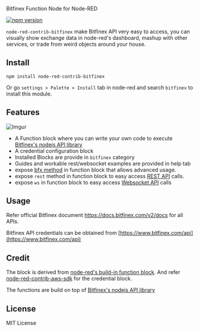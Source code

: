 Bitfinex Function Node for Node-RED

[![npm version](https://img.shields.io/npm/v/node-red-contrib-bitfinex.svg)](https://www.npmjs.com/package/node-red-contrib-bitfinex)

`node-red-contrib-bitfinex` make Bitfinex API very easy to access, you can visually show exchange data in node-red's dashboard, mashup with other services, or trade from weird objects around your house.

## Install

```
npm install node-red-contrib-bitfinex
```

Or go `settings > Palette > Install` tab in node-red and search `bitfinex` to install this module.

## Features

![Imgur](https://i.imgur.com/pvh4rqa.png)

- A Function block where you can write your own code to execute [Bitfinex's nodejs API library](https://github.com/bitfinexcom/bitfinex-api-node)
- A credential configuration block
- Installed Blocks are provide in `bitfinex` category
- Guides and workable rest/websocket examples are provided in help tab
- expose [bfx method](https://github.com/bitfinexcom/bitfinex-api-node/blob/master/examples/bfx.js) in function block that allows advanced usage.
- expose `rest` method in function block to easy access [REST API](https://github.com/bitfinexcom/bitfinex-api-node/tree/master/examples/rest2) calls.
- expose `ws` in function block to easy access [Websocket API](https://github.com/bitfinexcom/bitfinex-api-node/tree/master/examples/ws2) calls

## Usage

Refer official Bitfinex document https://docs.bitfinex.com/v2/docs for all APIs.

Bitfinex API credentials can be obtained from [https://www.bitfinex.com/api](https://www.bitfinex.com/api)

## Credit

The block is derived from [node-red's build-in function block](https://github.com/node-red/node-red/blob/master/nodes/core/core/80-function.js). And refer [node-red-contrib-aws-sdk](https://github.com/cuongquay/node-red-contrib-aws-sdk) for the credential block.

The functions are build on top of [Bitfinex's nodejs API library](https://github.com/bitfinexcom/bitfinex-api-node)

## License

MIT License
